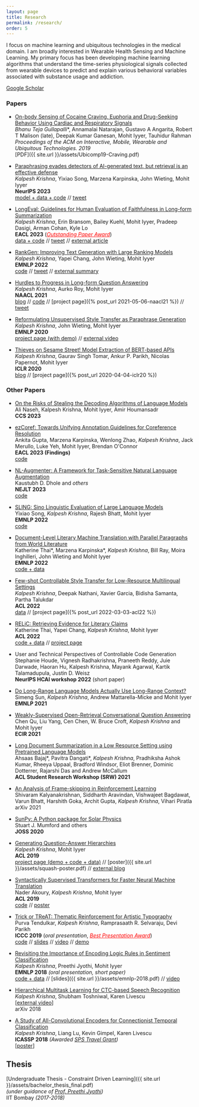 ```yaml
---
layout: page
title: Research
permalink: /research/
order: 5
---
```


I focus on machine learning and ubiquitous technologies in the medical domain. I am broadly interested in Wearable Health Sensing and Machine Learning. My primary focus has been developing machine learning algorithms that understand the time-series physiological signals collected from wearable devices to predict and explain various behavioral variables associated with substance usage and addiction.

[Google Scholar](https://scholar.google.com/citations?user=Jfoac8IAAAAJ&hl=en)

###  Papers

* [On-body Sensing of Cocaine Craving, Euphoria and Drug-Seeking Behavior Using Cardiac and Respiratory Signals](https://dl.acm.org/doi/10.1145/3328917)  
 <i>Bhanu Teja Gullapalli</i>\*, Annamalai Natarajan, Gustavo A Angarita, 
Robert T Malison (late), Deepak Kumar Ganesan, Mohit Iyyer, Tauhidur Rahman
*Proceedings of the ACM on Interactive, Mobile, Wearable and Ubiquitous Technologies. 2019*    
[PDF]({{ site.url }}/assets/Ubicomp19-Craving.pdf) 

* [Paraphrasing evades detectors of AI-generated text, but retrieval is an effective defense](https://arxiv.org/abs/2303.13408)  
*Kalpesh Krishna*, Yixiao Song, Marzena Karpinska, John Wieting, Mohit Iyyer  
**NeurIPS 2023**    
[model + data + code](https://github.com/martiansideofthemoon/ai-detection-paraphrases) // [tweet](https://twitter.com/kalpeshk2011/status/1639273935719022593)

* [LongEval: Guidelines for Human Evaluation of Faithfulness in Long-form Summarization](https://arxiv.org/abs/2301.13298)  
*Kalpesh Krishna*, Erin Bransom, Bailey Kuehl, Mohit Iyyer, Pradeep Dasigi, Arman Cohan, Kyle Lo  
**EACL 2023**  (<a style="color:red" href="https://twitter.com/kalpeshk2011/status/1654133082247815169"><i>Outstanding Paper Award</i></a>)  
[data + code](https://github.com/martiansideofthemoon/longeval-summarization) // [tweet](https://twitter.com/kalpeshk2011/status/1620781282044297216) // [external article](https://www.umass.edu/news/article/prize-winning-paper-umass-amherst-computer-scientists-release-guidelines-evaluating-ai)

* [RankGen: Improving Text Generation with Large Ranking Models](https://arxiv.org/abs/2205.09726)  
*Kalpesh Krishna*, Yapei Chang, John Wieting, Mohit Iyyer  
**EMNLP 2022**  
[code](https://github.com/martiansideofthemoon/rankgen) // [tweet](https://twitter.com/kalpeshk2011/status/1529097437402517504) // [external summary](https://dblalock.substack.com/p/2022-5-22-arxiv-roundup-rankgen-deep?s=w)

* [Hurdles to Progress in Long-form Question Answering](https://arxiv.org/abs/2103.06332)  
*Kalpesh Krishna*, Aurko Roy, Mohit Iyyer  
**NAACL 2021**  
[blog](https://ai.googleblog.com/2021/03/progress-and-challenges-in-long-form.html) // [code](https://github.com/martiansideofthemoon/hurdles-longform-qa) // [project page]({% post_url 2021-05-06-naacl21 %}) // [tweet](https://twitter.com/kalpeshk2011/status/1374443466537639939)

* [Reformulating Unsupervised Style Transfer as Paraphrase Generation](https://arxiv.org/abs/2010.05700)  
*Kalpesh Krishna*, John Wieting, Mohit Iyyer  
**EMNLP 2020**  
[project page (with demo)](http://style.cs.umass.edu) // [external video](https://www.youtube.com/watch?v=cjnk3PJljDs)

* [Thieves on Sesame Street! Model Extraction of BERT-based APIs](https://arxiv.org/abs/1910.12366)  
*Kalpesh Krishna*, Gaurav Singh Tomar, Ankur P. Parikh, Nicolas Papernot, Mohit Iyyer  
**ICLR 2020**  
[blog](http://www.cleverhans.io/2020/04/06/stealing-bert.html) // [project page]({% post_url 2020-04-04-iclr20 %})

### Other Papers

* [On the Risks of Stealing the Decoding Algorithms of Language Models](https://arxiv.org/abs/2303.04729)  
Ali Naseh, Kalpesh Krishna, Mohit Iyyer, Amir Houmansadr  
**CCS 2023**

* [ezCoref: Towards Unifying Annotation Guidelines for Coreference Resolution](https://arxiv.org/abs/2210.07188)  
Ankita Gupta, Marzena Karpinska, Wenlong Zhao, *Kalpesh Krishna*, Jack Merullo, Luke Yeh, Mohit Iyyer, Brendan O'Connor  
**EACL 2023 (Findings)**  
[code](https://github.com/gnkitaa/ezCoref)

* [NL-Augmenter: A Framework for Task-Sensitive Natural Language Augmentation](https://arxiv.org/abs/2112.02721)  
Kaustubh D. Dhole and *others*  
**NEJLT 2023**    
[code](https://github.com/GEM-benchmark/NL-Augmenter)

* [SLING: Sino Linguistic Evaluation of Large Language Models](https://arxiv.org/abs/2210.11689)  
Yixiao Song, *Kalpesh Krishna*, Rajesh Bhatt, Mohit Iyyer  
**EMNLP 2022**  
[code](https://github.com/Yixiao-Song/SLING_Data_Code)

* [Document-Level Literary Machine Translation with Parallel Paragraphs from World Literature](https://arxiv.org/abs/2210.14250)  
Katherine Thai\*, Marzena Karpinska\*, *Kalpesh Krishna*, Bill Ray, Moira Inghilleri, John Wieting and Mohit Iyyer  
**EMNLP 2022**  
[code + data](https://github.com/ngram-lab/par3)

* [Few-shot Controllable Style Transfer for Low-Resource Multilingual Settings](https://arxiv.org/abs/2110.07385)  
*Kalpesh Krishna*, Deepak Nathani, Xavier Garcia, Bidisha Samanta, Partha Talukdar  
**ACL 2022**  
[data](https://github.com/google-research-datasets/informal) // [project page]({% post_url 2022-03-03-acl22 %})

* [RELiC: Retrieving Evidence for Literary Claims](https://arxiv.org/abs/2203.10053)  
Katherine Thai, Yapei Chang, *Kalpesh Krishna*, Mohit Iyyer  
**ACL 2022**  
[code + data](https://github.com/martiansideofthemoon/relic-retrieval) // [project page](https://relic.cs.umass.edu)

* User and Technical Perspectives of Controllable Code Generation  
Stephanie Houde, Vignesh Radhakrishna, Praneeth Reddy, Juie Darwade, Haoran Hu, Kalpesh Krishna, Mayank Agarwal, Kartik Talamadupula, Justin D. Weisz  
**NeurIPS HCAI workshop 2022** (short paper)

* [Do Long-Range Language Models Actually Use Long-Range Context?](https://arxiv.org/abs/2109.09115)  
Simeng Sun, *Kalpesh Krishna*, Andrew Mattarella-Micke and Mohit Iyyer  
**EMNLP 2021**

* [Weakly-Supervised Open-Retrieval Conversational Question Answering](https://arxiv.org/abs/2103.02537)  
Chen Qu, Liu Yang, Cen Chen, W. Bruce Croft, *Kalpesh Krishna* and Mohit Iyyer  
**ECIR 2021**

* [Long Document Summarization in a Low Resource Setting using Pretrained Language Models](http://arxiv.org/abs/2103.00751)  
Ahsaas Bajaj\*, Pavitra Dangati\*, *Kalpesh Krishna*, Pradhiksha Ashok Kumar, Rheeya Uppaal, Bradford Windsor, Eliot Brenner, Dominic Dotterrer, Rajarshi Das and Andrew McCallum  
**ACL Student Research Workshop (SRW) 2021**

* [An Analysis of Frame-skipping in Reinforcement Learning](https://arxiv.org/abs/2102.03718)  
Shivaram Kalyanakrishnan, Siddharth Aravindan, Vishwajeet Bagdawat, Varun Bhatt, Harshith Goka, Archit Gupta, *Kalpesh Krishna*, Vihari Piratla  
arXiv 2021

* [SunPy: A Python package for Solar Physics](https://joss.theoj.org/papers/10.21105/joss.01832)  
Stuart J. Mumford and others  
**JOSS 2020**

* [Generating Question-Answer Hierarchies](https://arxiv.org/abs/1906.02622)  
*Kalpesh Krishna*, Mohit Iyyer  
**ACL 2019**  
[project page (demo + code + data)](http://squash.cs.umass.edu/) // [poster]({{ site.url }}/assets/squash-poster.pdf) // [external blog](https://towardsdatascience.com/introducing-squash-a-question-answer-generating-system-71c47b478a16)

* [Syntactically Supervised Transformers for Faster Neural Machine Translation](https://arxiv.org/abs/1906.02780)  
Nader Akoury, *Kalpesh Krishna*, Mohit Iyyer  
**ACL 2019**  
[code](https://github.com/dojoteef/synst) // [poster](https://people.cs.umass.edu/~nsa/posters/synst-acl2019.pdf)  

* [Trick or TReAT: Thematic Reinforcement for Artistic Typography](https://arxiv.org/abs/1903.07820)  
Purva Tendulkar, *Kalpesh Krishna*, Ramprasaath R. Selvaraju, Devi Parikh  
**ICCC 2019** (*oral presentation*, <a style="color:red" href="https://twitter.com/jmacunha/status/1142184529026662400"><i>Best Presentation Award</i></a>)  
[code](https://github.com/purvaten/treat) // [slides](https://purvaten.github.io/data/TReAT-talk.pdf) // [video](https://photos.google.com/share/AF1QipNFg9TYf2Wk6z6zKg3I3rT7jiWoH97cRVIQ-_JrZwIUUMqkyWHomVc1Lv1UGduraA/photo/AF1QipOm-e6jFA3Im9eiHt79R-A0j36CSVCoqSeU_VZG?key=dDFhdGlYUV9yVkUzOW5YaFlaeXdhMGQ1UHZ0QnZ3) // [demo](http://doodle.cloudcv.org/)  

* [Revisiting the Importance of Encoding Logic Rules in Sentiment Classification](https://arxiv.org/abs/1808.07733)  
*Kalpesh Krishna*, Preethi Jyothi, Mohit Iyyer  
**EMNLP 2018** *(oral presentation, short paper)*  
[code + data](https://github.com/martiansideofthemoon/logic-rules-sentiment/) // [slides]({{ site.url }}/assets/emnlp-2018.pdf) // [video](https://vimeo.com/306136412)  

* [Hierarchical Multitask Learning for CTC-based Speech Recognition](https://arxiv.org/abs/1807.06234)  
*Kalpesh Krishna*, Shubham Toshniwal, Karen Livescu  
\[[external video](https://www.youtube.com/watch?v=OSpFS8kyibw)\]  
arXiv 2018

* [A Study of All-Convolutional Encoders for Connectionist Temporal Classification](https://arxiv.org/abs/1710.10398)  
*Kalpesh Krishna*, Liang Lu, Kevin Gimpel, Karen Livescu  
**ICASSP 2018** *(Awarded [SPS Travel Grant](https://signalprocessingsociety.org/events/sps-travel-grants))*  
\[[poster](https://sigport.org/sites/default/files/docs/study-convolutional-encoders.pdf)\]  


<!-- **Main Collaborators** (in order of publication date): [Karen Livescu](https://ttic.uchicago.edu/~klivescu), [Kevin Gimpel](https://ttic.uchicago.edu/~kgimpel), [Liang Lu](https://ttic.uchicago.edu/~llu), [Shubham Toshniwal](https://ttic.uchicago.edu/~shtoshni), [Preethi Jyothi](https://www.cse.iitb.ac.in/~pjyothi), [Mohit Iyyer](https://people.cs.umass.edu/~miyyer/), [Purva Tendulkar](http://purvaten.github.io/), [Ramprasaath R. Selvaraju](https://ramprs.github.io/), [Devi Parikh](https://www.cc.gatech.edu/~parikh/), [Nader Akoury](https://people.cs.umass.edu/~nsa/), [Gaurav Singh Tomar](https://scholar.google.com/citations?user=p1SDN0oAAAAJ&hl=en), [Ankur P. Parikh](https://www.cs.cmu.edu/~apparikh/publications.html), [Nicolas Papernot](https://www.papernot.fr/), [John Wieting](https://www.cs.cmu.edu/~jwieting), [Aurko Roy](https://sites.google.com/site/royaurko/), [Simeng Sun](https://people.cs.umass.edu/~simengsun/), [Deepak Nathani](https://deepakn97.github.io/), [Xavier Garcia](https://scholar.google.com/citations?user=Y2Hio6MAAAAJ&hl=en), [Bidisha Samanta](https://sites.google.com/view/bidisha-samanta), [Partha Talukdar](https://talukdar.net/), [Yapei Chang](https://lilakk.github.io/), [Katherine Thai](https://katherinethai.github.io/), [Ankita Gupta](https://ankitaiisc.github.io/), [Welong Zhao](https://www.linkedin.com/in/wenlong-zhao/), [Jack Merullo](https://www.linkedin.com/in/jack-merullo-5215a4193), [Marzena Karpinska](https://marzenakrp.github.io), [Yixiao Song](https://yixiao-song.github.io), [Pradeep Dasigi](https://pdasigi.github.io/), [Arman Cohan](https://armancohan.com/), [Kyle Lo](https://kyleclo.github.io/) -->

## Thesis

[Undergraduate Thesis - Constraint Driven Learning]({{ site.url }}/assets/bachelor_thesis_final.pdf)  
*(under guidance of [Prof. Preethi Jyothi](https://www.cse.iitb.ac.in/~pjyothi/))*  
IIT Bombay *(2017-2018)*  
